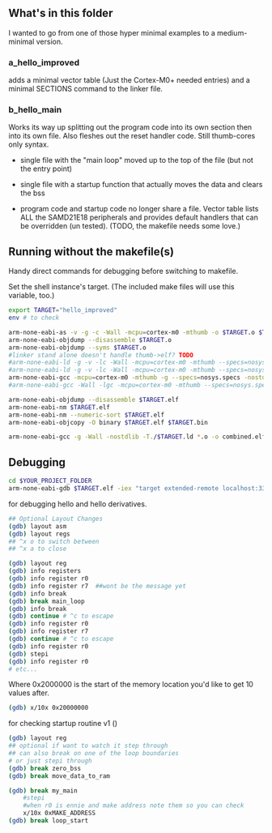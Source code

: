 



## What's in this folder

I wanted to go from one of those hyper minimal examples to a medium-minimal version.


### a_hello_improved 

adds a minimal vector table (Just the Cortex-M0+ needed entries) and a minimal SECTIONS command to the linker file. 

### b_hello_main
 
Works its way up splitting out the program code into its own section then into its own file. Also fleshes out the reset handler code. Still thumb-cores only syntax. 

- single file with the "main loop" moved up to the top of the file (but not the entry point)

- single file with a startup function that actually moves the data and clears the bss

- program code and startup code no longer share a file. Vector table lists ALL the SAMD21E18 peripherals and provides default handlers that can be overridden (un tested). (TODO, the makefile needs some love.) 


## Running without the makefile(s)

Handy direct commands for debugging before switching to makefile.

Set the shell instance's target. (The included make files will use this variable, too.) 

```zsh
export TARGET="hello_improved"
env # to check
```



```zsh
arm-none-eabi-as -v -g -c -Wall -mcpu=cortex-m0 -mthumb -o $TARGET.o $TARGET.s
arm-none-eabi-objdump --disassemble $TARGET.o
arm-none-eabi-objdump --syms $TARGET.o
#linker stand alone doesn't handle thumb->elf? TODO
#arm-none-eabi-ld -g -v -lc -Wall -mcpu=cortex-m0 -mthumb --specs=nosys.specs -nostdlib -lgcc -T./$TARGET.ld -o $TARGET.elf $TARGET.o
#arm-none-eabi-ld -g -v -lc -Wall -mcpu=cortex-m0 -mthumb --specs=nosys.specs -nostdlib -lgcc -T./$TARGET.ld -o $TARGET.elf $TARGET.o
arm-none-eabi-gcc -mcpu=cortex-m0 -mthumb -g --specs=nosys.specs -nostdlib -lgcc -T./$TARGET.ld -o $TARGET.elf $TARGET.o
#arm-none-eabi-gcc -Wall -lgc -mcpu=cortex-m0 -mthumb --specs=nosys.specs -nostdlib  $TARGET.o -T./$TARGET.ld -o $TARGET.elf

arm-none-eabi-objdump --disassemble $TARGET.elf
arm-none-eabi-nm $TARGET.elf
arm-none-eabi-nm --numeric-sort $TARGET.elf
arm-none-eabi-objcopy -O binary $TARGET.elf $TARGET.bin

arm-none-eabi-gcc -g -Wall -nostdlib -T./$TARGET.ld *.o -o combined.elf

```



## Debugging


```bash
cd $YOUR_PROJECT_FOLDER
arm-none-eabi-gdb $TARGET.elf -iex "target extended-remote localhost:3333"
```

for debugging hello and hello derivatives. 

```zsh
## Optional Layout Changes
(gdb) layout asm
(gdb) layout regs  
## ^x o to switch between
## ^x a to close

(gdb) layout reg
(gdb) info registers
(gdb) info register r0
(gdb) info register r7  ##wont be the message yet
(gdb) info break
(gdb) break main_loop
(gdb) info break
(gdb) continue # ^c to escape
(gdb) info register r0
(gdb) info register r7
(gdb) continue # ^c to escape
(gdb) info register r0
(gdb) stepi
(gdb) info register r0
# etc...
```

Where 0x2000000 is the start of the memory location you'd like to get 10 values after.
```zsh
(gdb) x/10x 0x20000000
```

for checking startup routine v1 ()

```zsh
(gdb) layout reg
## optional if want to watch it step through
## can also break on one of the loop boundaries
# or just stepi through
(gdb) break zero_bss
(gdb) break move_data_to_ram

(gdb) break my_main
    #stepi
    #when r0 is ennie and make address note them so you can check
    x/10x 0xMAKE_ADDRESS
(gdb) break loop_start
```